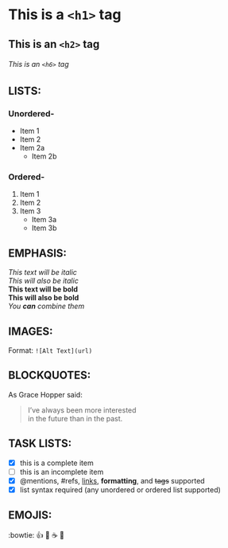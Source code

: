# This is a `<h1>` tag
## This is an `<h2>` tag  
###### This is an `<h6>` tag  

## LISTS:  
### Unordered-  
* Item 1  
* Item 2  
* Item 2a   
    * Item 2b  
### Ordered-  
1. Item 1  
2. Item 2   
3. Item 3    
    * Item 3a     
    * Item 3b    
    
## EMPHASIS:
*This text will be italic*  
_This will also be italic_  
**This text will be bold**   
__This will also be bold__  
*You **can** combine them*  

## IMAGES:  
Format: `![Alt Text](url)` 

## BLOCKQUOTES:  
As Grace Hopper said:  
> I’ve always been more interested  
> in the future than in the past.  

## TASK LISTS:  
- [x] this is a complete item  
- [ ] this is an incomplete item  
- [x] @mentions, #refs, [links](), **formatting**, and <del>tags</del> supported  
- [x] list syntax required (any unordered or ordered list supported)    

## EMOJIS:  
:bowtie: :+1: :pineapple: :coffee: :fork_and_knife: 